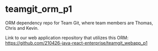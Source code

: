 # teamgit_orm_p1
ORM dependency repo for Team Git, where team members are Thomas, Chris and Kevin.

Link to our web application repository that utilizes this ORM:
https://github.com/210426-java-react-enterprise/teamgit_webapp_p1
